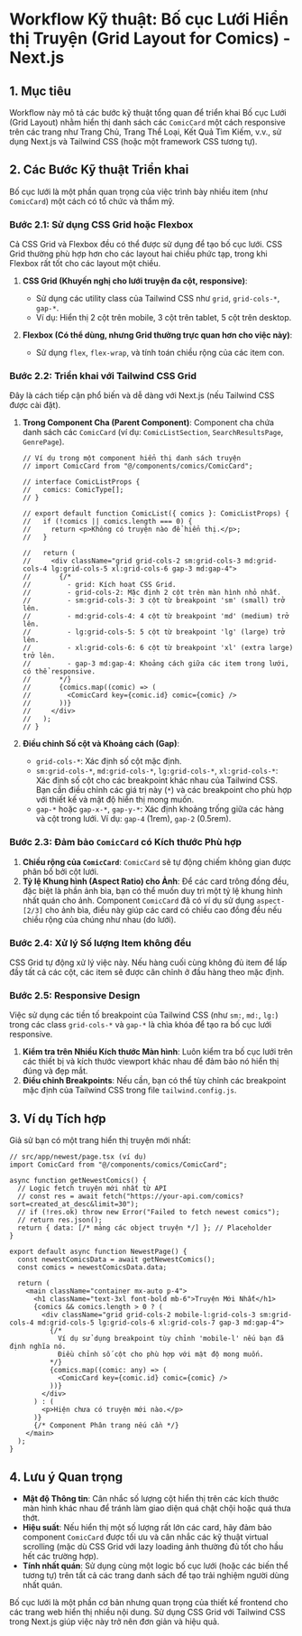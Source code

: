 # Workflow Kỹ thuật: Bố cục Lưới Hiển thị Truyện (Grid Layout for Comics) - Next.js

## 1. Mục tiêu

Workflow này mô tả các bước kỹ thuật tổng quan để triển khai Bố cục Lưới (Grid Layout) nhằm hiển thị danh sách các `ComicCard` một cách responsive trên các trang như Trang Chủ, Trang Thể Loại, Kết Quả Tìm Kiếm, v.v., sử dụng Next.js và Tailwind CSS (hoặc một framework CSS tương tự).

## 2. Các Bước Kỹ thuật Triển khai

Bố cục lưới là một phần quan trọng của việc trình bày nhiều item (như `ComicCard`) một cách có tổ chức và thẩm mỹ.

### Bước 2.1: Sử dụng CSS Grid hoặc Flexbox

Cả CSS Grid và Flexbox đều có thể được sử dụng để tạo bố cục lưới. CSS Grid thường phù hợp hơn cho các layout hai chiều phức tạp, trong khi Flexbox rất tốt cho các layout một chiều.

1.  **CSS Grid (Khuyến nghị cho lưới truyện đa cột, responsive)**:
    *   Sử dụng các utility class của Tailwind CSS như `grid`, `grid-cols-*`, `gap-*`.
    *   Ví dụ: Hiển thị 2 cột trên mobile, 3 cột trên tablet, 5 cột trên desktop.

2.  **Flexbox (Có thể dùng, nhưng Grid thường trực quan hơn cho việc này)**:
    *   Sử dụng `flex`, `flex-wrap`, và tính toán chiều rộng của các item con.

### Bước 2.2: Triển khai với Tailwind CSS Grid

Đây là cách tiếp cận phổ biến và dễ dàng với Next.js (nếu Tailwind CSS được cài đặt).

1.  **Trong Component Cha (Parent Component)**: Component cha chứa danh sách các `ComicCard` (ví dụ: `ComicListSection`, `SearchResultsPage`, `GenrePage`).
    ```tsx
    // Ví dụ trong một component hiển thị danh sách truyện
    // import ComicCard from "@/components/comics/ComicCard";

    // interface ComicListProps {
    //   comics: ComicType[];
    // }

    // export default function ComicList({ comics }: ComicListProps) {
    //   if (!comics || comics.length === 0) {
    //     return <p>Không có truyện nào để hiển thị.</p>;
    //   }

    //   return (
    //     <div className="grid grid-cols-2 sm:grid-cols-3 md:grid-cols-4 lg:grid-cols-5 xl:grid-cols-6 gap-3 md:gap-4">
    //       {/* 
    //         - grid: Kích hoạt CSS Grid.
    //         - grid-cols-2: Mặc định 2 cột trên màn hình nhỏ nhất.
    //         - sm:grid-cols-3: 3 cột từ breakpoint 'sm' (small) trở lên.
    //         - md:grid-cols-4: 4 cột từ breakpoint 'md' (medium) trở lên.
    //         - lg:grid-cols-5: 5 cột từ breakpoint 'lg' (large) trở lên.
    //         - xl:grid-cols-6: 6 cột từ breakpoint 'xl' (extra large) trở lên.
    //         - gap-3 md:gap-4: Khoảng cách giữa các item trong lưới, có thể responsive.
    //       */}
    //       {comics.map((comic) => (
    //         <ComicCard key={comic.id} comic={comic} />
    //       ))}
    //     </div>
    //   );
    // }
    ```

2.  **Điều chỉnh Số cột và Khoảng cách (Gap)**:
    *   `grid-cols-*`: Xác định số cột mặc định.
    *   `sm:grid-cols-*`, `md:grid-cols-*`, `lg:grid-cols-*`, `xl:grid-cols-*`: Xác định số cột cho các breakpoint khác nhau của Tailwind CSS. Bạn cần điều chỉnh các giá trị này (`*`) và các breakpoint cho phù hợp với thiết kế và mật độ hiển thị mong muốn.
    *   `gap-*` hoặc `gap-x-*`, `gap-y-*`: Xác định khoảng trống giữa các hàng và cột trong lưới. Ví dụ: `gap-4` (1rem), `gap-2` (0.5rem).

### Bước 2.3: Đảm bảo `ComicCard` có Kích thước Phù hợp

1.  **Chiều rộng của `ComicCard`**: `ComicCard` sẽ tự động chiếm không gian được phân bổ bởi cột lưới.
2.  **Tỷ lệ Khung hình (Aspect Ratio) cho Ảnh**: Để các card trông đồng đều, đặc biệt là phần ảnh bìa, bạn có thể muốn duy trì một tỷ lệ khung hình nhất quán cho ảnh. Component `ComicCard` đã có ví dụ sử dụng `aspect-[2/3]` cho ảnh bìa, điều này giúp các card có chiều cao đồng đều nếu chiều rộng của chúng như nhau (do lưới).

### Bước 2.4: Xử lý Số lượng Item không đều

CSS Grid tự động xử lý việc này. Nếu hàng cuối cùng không đủ item để lấp đầy tất cả các cột, các item sẽ được căn chỉnh ở đầu hàng theo mặc định.

### Bước 2.5: Responsive Design

Việc sử dụng các tiền tố breakpoint của Tailwind CSS (như `sm:`, `md:`, `lg:`) trong các class `grid-cols-*` và `gap-*` là chìa khóa để tạo ra bố cục lưới responsive.

1.  **Kiểm tra trên Nhiều Kích thước Màn hình**: Luôn kiểm tra bố cục lưới trên các thiết bị và kích thước viewport khác nhau để đảm bảo nó hiển thị đúng và đẹp mắt.
2.  **Điều chỉnh Breakpoints**: Nếu cần, bạn có thể tùy chỉnh các breakpoint mặc định của Tailwind CSS trong file `tailwind.config.js`.

## 3. Ví dụ Tích hợp

Giả sử bạn có một trang hiển thị truyện mới nhất:

```tsx
// src/app/newest/page.tsx (ví dụ)
import ComicCard from "@/components/comics/ComicCard";

async function getNewestComics() {
  // Logic fetch truyện mới nhất từ API
  // const res = await fetch("https://your-api.com/comics?sort=created_at_desc&limit=30");
  // if (!res.ok) throw new Error("Failed to fetch newest comics");
  // return res.json();
  return { data: [/* mảng các object truyện */] }; // Placeholder
}

export default async function NewestPage() {
  const newestComicsData = await getNewestComics();
  const comics = newestComicsData.data;

  return (
    <main className="container mx-auto p-4">
      <h1 className="text-3xl font-bold mb-6">Truyện Mới Nhất</h1>
      {comics && comics.length > 0 ? (
        <div className="grid grid-cols-2 mobile-l:grid-cols-3 sm:grid-cols-4 md:grid-cols-5 lg:grid-cols-6 xl:grid-cols-7 gap-3 md:gap-4">
          {/* 
            Ví dụ sử dụng breakpoint tùy chỉnh 'mobile-l' nếu bạn đã định nghĩa nó.
            Điều chỉnh số cột cho phù hợp với mật độ mong muốn.
          */}
          {comics.map((comic: any) => (
            <ComicCard key={comic.id} comic={comic} />
          ))}
        </div>
      ) : (
        <p>Hiện chưa có truyện mới nào.</p>
      )}
      {/* Component Phân trang nếu cần */}
    </main>
  );
}
```

## 4. Lưu ý Quan trọng

*   **Mật độ Thông tin**: Cân nhắc số lượng cột hiển thị trên các kích thước màn hình khác nhau để tránh làm giao diện quá chật chội hoặc quá thưa thớt.
*   **Hiệu suất**: Nếu hiển thị một số lượng rất lớn các card, hãy đảm bảo component `ComicCard` được tối ưu và cân nhắc các kỹ thuật virtual scrolling (mặc dù CSS Grid với lazy loading ảnh thường đủ tốt cho hầu hết các trường hợp).
*   **Tính nhất quán**: Sử dụng cùng một logic bố cục lưới (hoặc các biến thể tương tự) trên tất cả các trang danh sách để tạo trải nghiệm người dùng nhất quán.

Bố cục lưới là một phần cơ bản nhưng quan trọng của thiết kế frontend cho các trang web hiển thị nhiều nội dung. Sử dụng CSS Grid với Tailwind CSS trong Next.js giúp việc này trở nên đơn giản và hiệu quả.
